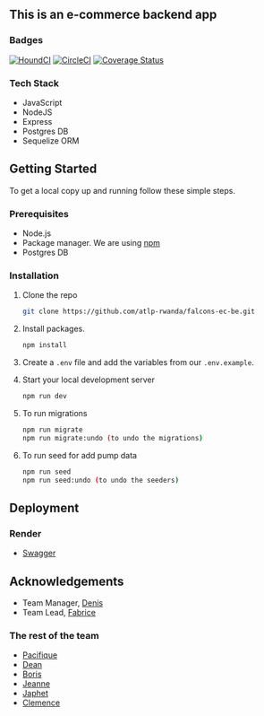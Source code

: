 ## This is an e-commerce backend app

### Badges

[![HoundCI](https://img.shields.io/badge/style--blue.svg?label=HoundCI&logo=eslint&style=flat)](https://houndci.com)
[![CircleCI](https://dl.circleci.com/status-badge/img/gh/atlp-rwanda/falcons-ec-be/tree/ch-coveralls-circleci-184637235.svg?style=svg)](https://dl.circleci.com/status-badge/redirect/gh/atlp-rwanda/falcons-ec-be/tree/ch-coveralls-circleci-184637235)
[![Coverage Status](https://coveralls.io/repos/github/atlp-rwanda/falcons-ec-be/badge.svg?branch=develop)](https://coveralls.io/github/atlp-rwanda/falcons-ec-be?branch=develop)

### Tech Stack

- []() JavaScript
- []() NodeJS
- []() Express
- []() Postgres DB
- []() Sequelize ORM

## Getting Started

To get a local copy up and running follow these simple steps.

### Prerequisites

- []() Node.js
- []() Package manager. We are using [npm](https://www.npmjs.com/)
- []() Postgres DB

### Installation

1. Clone the repo
   ```sh
   git clone https://github.com/atlp-rwanda/falcons-ec-be.git
   ```
2. Install packages.
   ```sh
   npm install
   ```
3. Create a `.env` file and add the variables from our `.env.example`.

4. Start your local development server

   ```sh
   npm run dev
   ```

5. To run migrations

   ```sh
   npm run migrate
   npm run migrate:undo (to undo the migrations)
   ```

6. To run seed for add pump data

   ```sh
   npm run seed
   npm run seed:undo (to undo the seeders)
   ```

## Deployment

### Render

- [Swagger](https://e-commerce-falcons.onrender.com)

## Acknowledgements

- Team Manager, [Denis](https://github.com/denislohan)
- Team Lead, [Fabrice](https://github.com/fab-ryan)

### The rest of the team

- [Pacifique](https://github.com/masterchief-00)
- [Dean](https://github.com/dean-daryl)
- [Boris](https://github.com/kirengaboris)
- [Jeanne](https://github.com/Jmukakalisa)
- [Japhet](https://github.com/rwamugema)
- [Clemence](https://github.com/ingabireclec)

